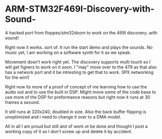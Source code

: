 # ARM-STM32F469I-Discovery-with-Sound-
A hacked port from floppes/stm32doom to work on the 469I discovery..with sound!

Right now it works..sort of.  It run the start demo and plays the sounds.  No music yet, I am working on a software synth for it as we speak.

Movement dosn't work right yet.  The discovery supports multi touch so I will get figners to work on it soon.  I "may" move over to the 479 as that also has a network port and it be intresting to get that to work.  (IPX networking for the win!)

Right now its more of a proof of concept of me learning how to use the audio out and to use the built in DSP.  Might move some of the code base to use more of the DSP for preformance reasons but right now it runs at 30 frames a second.

It still runs at 320x240, doubled in size.  Also the back buffer flipping is unoptimized and i need to change it over to a DMA model.

All in all I am proud but still alot of work ot be done and thought I post a working copy of it so I don't screw up and delete it by accident.

